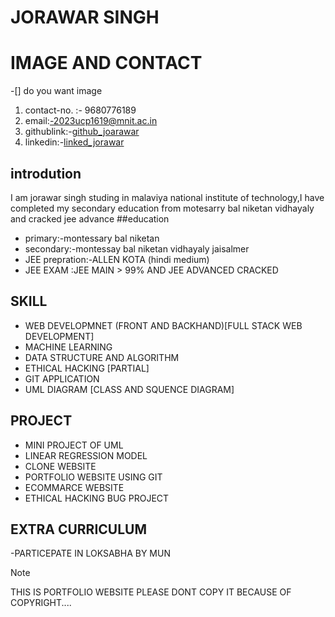# JORAWAR SINGH
# IMAGE AND CONTACT
-[] do you want image
1. contact-no. :- 9680776189
2. email:-2023ucp1619@mnit.ac.in
3. githublink:-[github_joarawar](https://github.com/Jorawarsinghbhati/resume/edit/main/markdown.md)
4. linkedin:-[linked_jorawar](https://github.com/Jorawarsinghbhati/resume/edit/main/markdown.md)

## introdution
I am  jorawar singh studing in malaviya national institute of technology,I have completed my secondary education from motesarry bal niketan vidhayaly and cracked jee advance 
##education
- primary:-montessary bal niketan
- secondary:-montessay bal niketan vidhayaly jaisalmer
- JEE prepration:-ALLEN KOTA (hindi medium)
- JEE EXAM :JEE MAIN > 99% AND JEE ADVANCED CRACKED 
## SKILL 
- WEB DEVELOPMNET (FRONT AND BACKHAND)[FULL STACK WEB DEVELOPMENT]
- MACHINE LEARNING 
- DATA STRUCTURE AND ALGORITHM 
- ETHICAL HACKING [PARTIAL]
- GIT APPLICATION
- UML DIAGRAM [CLASS AND SQUENCE DIAGRAM]
## PROJECT
- MINI PROJECT OF UML
- LINEAR REGRESSION MODEL
- CLONE WEBSITE
- PORTFOLIO WEBSITE USING GIT
- ECOMMARCE WEBSITE
- ETHICAL HACKING BUG PROJECT
## EXTRA CURRICULUM 
-PARTICEPATE IN LOKSABHA BY MUN
> [!NOTE]
> THIS IS PORTFOLIO WEBSITE PLEASE DONT COPY IT BECAUSE OF COPYRIGHT....

